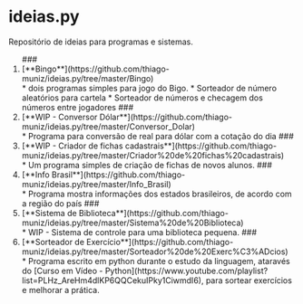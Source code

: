 # ideias.py
Repositório de ideias para programas e sistemas.
<ol>
### <li>[**Bingo**](https://github.com/thiago-muniz/ideias.py/tree/master/Bingo)</li>
   * dois programas simples para jogo do Bigo.
   * Sorteador de número aleatórios para cartela
   * Sorteador de números e checagem dos números entre jogadores
### <li>[**WIP - Conversor Dólar**](https://github.com/thiago-muniz/ideias.py/tree/master/Conversor_Dolar)</li>
   * Programa para conversão de real para dólar com a cotação do dia 
### <li>[**WIP - Criador de fichas cadastrais**](https://github.com/thiago-muniz/ideias.py/tree/master/Criador%20de%20fichas%20cadastrais)</li>
   * Um programa simples de criação de fichas de novos alunos.
  ### <li>[**Info Brasil**](https://github.com/thiago-muniz/ideias.py/tree/master/Info_Brasil)</li>
   * Programa mostra informações dos estados brasileiros, de acordo com a região do país
### <li>[**Sistema de Biblioteca**](https://github.com/thiago-muniz/ideias.py/tree/master/Sistema%20de%20Biblioteca)</li>
   * WIP - Sistema de controle para uma biblioteca pequena.
### <li>[**Sorteador de Exercício**](https://github.com/thiago-muniz/ideias.py/tree/master/Sorteador%20de%20Exerc%C3%ADcios)</li>
   * Programa escrito em python durante o estudo da linguagem, ataravés do [Curso em Vídeo - Python](https://www.youtube.com/playlist?list=PLHz_AreHm4dlKP6QQCekuIPky1CiwmdI6), para sortear exercícios e melhorar a prática.

</ol>
